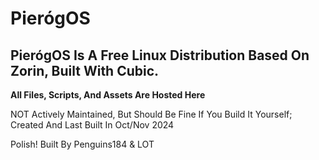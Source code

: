 # PierógOS
## PierógOS Is A Free Linux Distribution Based On Zorin, Built With Cubic.

**All Files, Scripts, And Assets Are Hosted Here**

NOT Actively Maintained, But Should Be Fine If You Build It Yourself; Created And Last Built In Oct/Nov 2024

Polish!
Built By Penguins184 & LOT